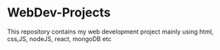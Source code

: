 # WebDev-Projects
This repository contains my web development project mainly using html, css,JS, nodeJS, react, mongoDB etc
